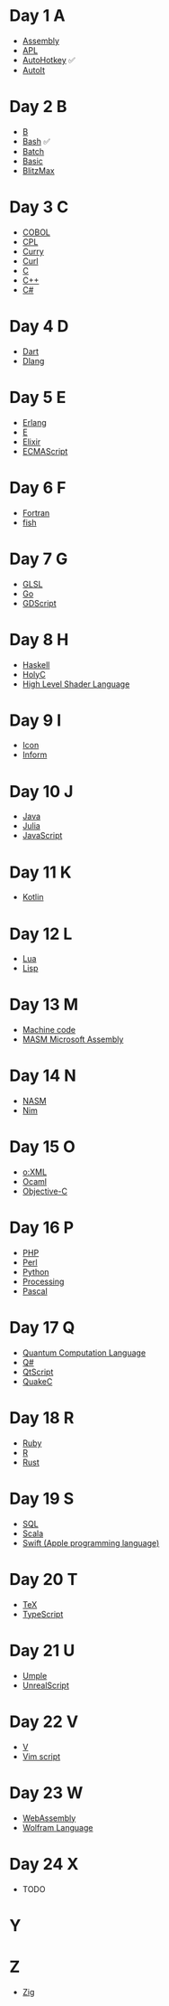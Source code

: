 # Day 1 A

- [Assembly](https://en.wikipedia.org/wiki/Assembly_language)
- [APL](<https://en.wikipedia.org/wiki/APL_(programming_language)>)
- [AutoHotkey](https://en.wikipedia.org/wiki/AutoHotkey) ✅
- [AutoIt](https://en.wikipedia.org/wiki/AutoIt)

# Day 2 B

- [B](<https://en.wikipedia.org/wiki/B_(programming_language)> "B (programming language)")
- [Bash](<https://en.wikipedia.org/wiki/Bash_(Unix_shell)>) ✅
- [Batch](https://en.wikipedia.org/wiki/Batch_file)
- [Basic](https://en.wikipedia.org/wiki/BASIC)
- [BlitzMax](https://blitzmax.org/)

# Day 3 C

- [COBOL](https://en.wikipedia.org/wiki/COBOL)
- [CPL](<https://en.wikipedia.org/wiki/CPL_(programming_language)>)
- [Curry](<https://en.wikipedia.org/wiki/Curry_(programming_language)>)
- [Curl](<https://en.wikipedia.org/wiki/Curl_(programming_language)>)
- [C](<https://en.wikipedia.org/wiki/C_(programming_language)>)
- [C++](https://en.wikipedia.org/wiki/C%2B%2B)
- [C#](<https://en.wikipedia.org/wiki/C_Sharp_(programming_language)>)

# Day 4 D

- [Dart](<https://en.wikipedia.org/wiki/Dart_(programming_language)>)
- [Dlang](<https://en.wikipedia.org/wiki/D_(programming_language)>)

# Day 5 E

- [Erlang](<https://en.wikipedia.org/wiki/Erlang_(programming_language)>)
- [E](<https://en.wikipedia.org/wiki/E_(programming_language)> "E (programming language)")
- [Elixir](<https://en.wikipedia.org/wiki/Elixir_(programming_language)>)
- [ECMAScript](https://en.wikipedia.org/wiki/ECMAScript)

# Day 6 F

- [Fortran](https://en.wikipedia.org/wiki/Fortran "Fortran")
- [fish](https://en.wikipedia.org/wiki/Friendly_interactive_shell)

# Day 7 G

- [GLSL](https://en.wikipedia.org/wiki/OpenGL_Shading_Language)
- [Go](<https://en.wikipedia.org/wiki/Go_(programming_language)>)
- [GDScript](<https://en.wikipedia.org/wiki/Godot_(game_engine)>)

# Day 8 H

- [Haskell](https://en.wikipedia.org/wiki/Haskell)
- [HolyC](https://en.wikipedia.org/wiki/TempleOS)
- [High Level Shader Language](https://en.wikipedia.org/wiki/High_Level_Shader_Language "High Level Shader Language")

# Day 9 I

- [Icon](<https://en.wikipedia.org/wiki/Icon_(programming_language)> "Icon (programming language)")
- [Inform](<https://en.wikipedia.org/wiki/Inform_(programming_language)>)

# Day 10 J

- [Java](<https://en.wikipedia.org/wiki/Java_(programming_language)>)
- [Julia](<https://en.wikipedia.org/wiki/Julia_(programming_language)>)
- [JavaScript](https://en.wikipedia.org/wiki/JavaScript)

# Day 11 K

- [Kotlin](<https://en.wikipedia.org/wiki/Kotlin_(programming_language)>)

# Day 12 L

- [Lua](<https://en.wikipedia.org/wiki/Lua_(programming_language)>)
- [Lisp](<https://en.wikipedia.org/wiki/Lisp_(programming_language)>)

# Day 13 M

- [Machine code](https://en.wikipedia.org/wiki/Machine_code)
- [MASM Microsoft Assembly](https://en.wikipedia.org/wiki/Microsoft_Macro_Assembler)

# Day 14 N

- [NASM](https://en.wikipedia.org/wiki/Netwide_Assembler)
- [Nim](<https://en.wikipedia.org/wiki/Nim_(programming_language)> "Nim (programming language)")

# Day 15 O

- [o:XML](https://en.wikipedia.org/wiki/O:XML)
- [Ocaml](https://ocaml.org/)
- [Objective-C](https://en.wikipedia.org/wiki/Objective-C "Objective-C")

# Day 16 P

- [PHP](https://en.wikipedia.org/wiki/PHP "PHP")
- [Perl](https://en.wikipedia.org/wiki/Perl)
- [Python](<https://en.wikipedia.org/wiki/Python_(programming_language)>)
- [Processing](<https://en.wikipedia.org/wiki/Processing_(programming_language)> "Processing (programming language)")
- [Pascal](<https://en.wikipedia.org/wiki/Pascal_(programming_language)> "Pascal (programming language)")

# Day 17 Q

- [Quantum Computation Language](https://en.wikipedia.org/wiki/Quantum_Computation_Language)
- [Q#](https://en.wikipedia.org/wiki/Q_Sharp)
- [QtScript](https://en.wikipedia.org/wiki/QtScript "QtScript")
- [QuakeC](https://en.wikipedia.org/wiki/QuakeC "QuakeC")

# Day 18 R

- [Ruby](<https://en.wikipedia.org/wiki/Ruby_(programming_language)> "Ruby (programming language)")
- [R](<https://en.wikipedia.org/wiki/R_(programming_language)>)
- [Rust](<https://en.wikipedia.org/wiki/Rust_(programming_language)>)

# Day 19 S

- [SQL](https://en.wikipedia.org/wiki/SQL)
- [Scala](<https://en.wikipedia.org/wiki/Scala_(programming_language)>)
- [Swift (Apple programming language)](<https://en.wikipedia.org/wiki/Swift_(programming_language)> "Swift (programming language)")

# Day 20 T

- [TeX](https://en.wikipedia.org/wiki/TeX "TeX")
- [TypeScript](https://en.wikipedia.org/wiki/TypeScript "TypeScript")

# Day 21 U

- [Umple](https://en.wikipedia.org/wiki/Umple)
- [UnrealScript](https://en.wikipedia.org/wiki/UnrealScript)

# Day 22 V

- [V](<https://en.wikipedia.org/wiki/V_(programming_language)>)
- [Vim script](<https://en.wikipedia.org/wiki/Vim_(text_editor)#Vim_script>)

# Day 23 W

- [WebAssembly](https://en.wikipedia.org/wiki/WebAssembly "WebAssembly")
- [Wolfram Language](https://en.wikipedia.org/wiki/Wolfram_Language "Wolfram Language")

# Day 24 X

- TODO

# Y

# Z

- [Zig](<https://en.wikipedia.org/wiki/Zig_(programming_language)>)
